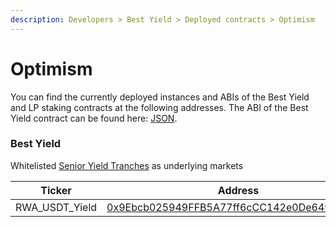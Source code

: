 ```yaml
---
description: Developers > Best Yield > Deployed contracts > Optimism
---
```


# Optimism

You can find the currently deployed instances and ABIs of the Best Yield and LP staking contracts at the following addresses. The ABI of the Best Yield contract can be found here: [JSON](https://github.com/Idle-Labs/idle-contracts/tree/develop/abi).

### **Best Yield**

Whitelisted [Senior Yield Tranches](../../yield-tranches/deployed-contracts/ethereum.md) as underlying markets

<table><thead><tr><th width="205">Ticker</th><th>Address</th></tr></thead><tbody><tr><td>RWA_USDT_Yield</td><td><a href="https://optimistic.etherscan.io/address/0x9Ebcb025949FFB5A77ff6cCC142e0De649801697">0x9Ebcb025949FFB5A77ff6cCC142e0De649801697</a></td></tr></tbody></table>
